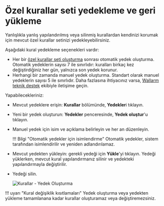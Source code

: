 # Özel kurallar seti yedekleme ve geri yükleme

Yanlışlıkla yanlış yapılandırılmış veya silinmiş kurallardan kendinizi korumak için mevcut özel kurallar setinizi yedekleyebilirsiniz.

Aşağıdaki kural yedekleme seçenekleri vardır:

* Her bir [özel kurallar seti oluşturma](rules.md) sonrası otomatik yedek oluşturma. Otomatik yedeklerin sayısı 7 ile sınırlıdır: kuralları birkaç kez değiştirdiğiniz her gün, yalnızca son yedek korunur.
* Herhangi bir zamanda manuel yedek oluşturma. Standart olarak manuel yedeklerin sayısı 5 ile sınırlıdır. Daha fazlasına ihtiyacınız varsa, [Wallarm teknik destek](mailto:support@wallarm.com) ekibiyle iletişime geçin.

Yapabilecekleriniz:

* Mevcut yedeklere erişin: **Kurallar** bölümünde, **Yedekler**i tıklayın.
* Yeni bir yedek oluşturun: **Yedekler** penceresinde, **Yedek oluştur**'u tıklayın.
* Manuel yedek için isim ve açıklama belirleyin ve her an düzenleyin.

    !!! Bilgi "Otomatik yedekler için isimlendirme"
        Otomatik yedekler, sistem tarafından isimlendirilir ve yeniden adlandırılamaz.

* Mevcut yedekten yükleyin: gerekli yedeği için **Yükle**'yi tıklayın. Yedeği yüklerken, mevcut kural yapılandırmanız silinir ve yedekteki yapılandırmayla değiştirilir.
* Yedeği silin. 

    ![Kurallar - Yedek Oluşturma](../../images/user-guides/rules/rules-create-backup.png)

!!! uyarı "Kural değişiklik kısıtlamaları"
    Yedek oluşturma veya yedekten yükleme tamamlanana kadar kurallar oluşturamaz veya değiştiremezsiniz.
